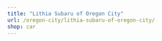 ```yaml
---
title: "Lithia Subaru of Oregon City"
url: /oregon-city/lithia-subaru-of-oregon-city/
shop: car
---
```

